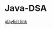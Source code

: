 # Java-DSA
[playlist link](https://youtube.com/playlist?list=PLfqMhTWNBTe3LtFWcvwpqTkUSlB32kJop&si=E4Y3GPqbRIxX5nH1)

